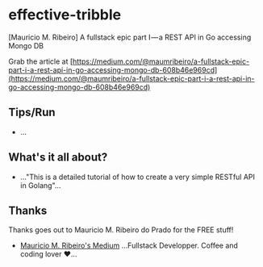 # effective-tribble
[Mauricio M. Ribeiro] A fullstack epic part I — a REST API in Go accessing Mongo DB

Grab the article at [https://medium.com/@maumribeiro/a-fullstack-epic-part-i-a-rest-api-in-go-accessing-mongo-db-608b46e969cd](https://medium.com/@maumribeiro/a-fullstack-epic-part-i-a-rest-api-in-go-accessing-mongo-db-608b46e969cd)

## Tips/Run

* ...

## What's it all about?

* ..."This is a detailed tutorial of how to create a very simple RESTful API in Golang"...

## Thanks

Thanks goes out to Mauricio M. Ribeiro do Prado for the FREE stuff!

* [Mauricio M. Ribeiro's Medium](https://medium.com/@maumribeiro) ...Fullstack Developper. Coffee and coding lover ❤...
